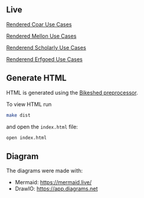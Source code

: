 ## Live

[Rendered Coar Use Cases](https://mellonscholarlycommunication.github.io/spec-usecases/)

[Rendered Mellon Use Cases](https://mellonscholarlycommunication.github.io/spec-usecases/mellon-scenario.html)

[Renderend Scholarly Use Cases](https://mellonscholarlycommunication.github.io/spec-usecases/scholarly-scenario.html)

[Renderend Erfgoed Use Cases](https://mellonscholarlycommunication.github.io/spec-usecases/heritage-scenario.html)

## Generate HTML

HTML is generated using the [Bikeshed preprocessor](https://tabatkins.github.io/bikeshed/).

To view HTML run

```bash
make dist
```

and open the `index.html` file:

```bash
open index.html
```

## Diagram

The diagrams were made with:

- Mermaid: https://mermaid.live/
- DrawIO: https://app.diagrams.net